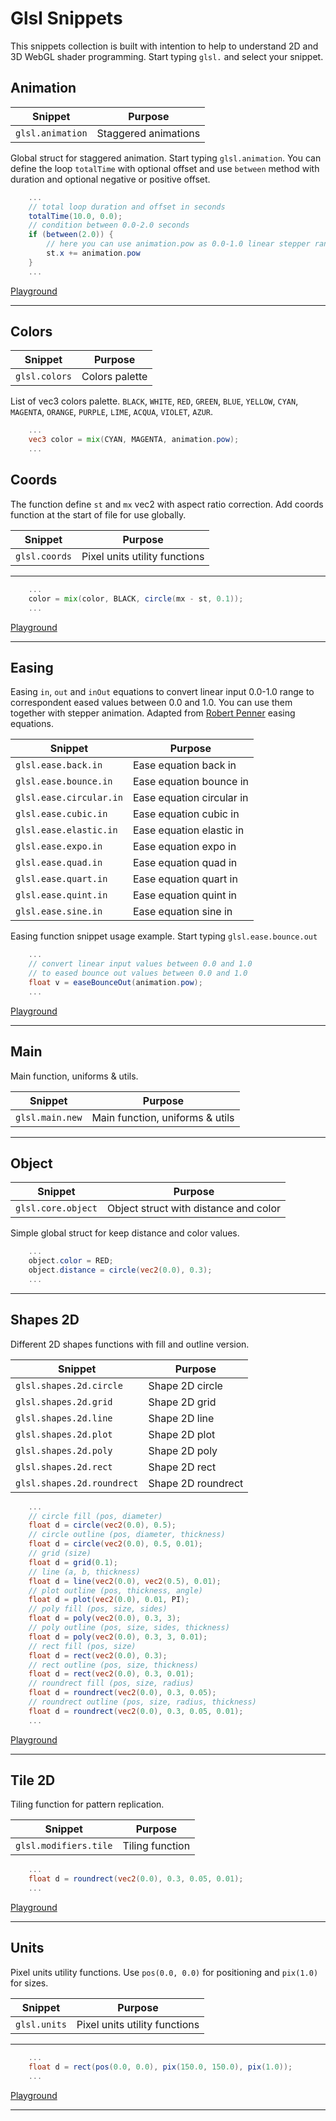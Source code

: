 # Glsl Snippets

This snippets collection is built with intention to help to understand 2D and 3D WebGL shader programming.
Start typing `glsl.` and select your snippet.

## Animation

| Snippet                      | Purpose                               |
|------------------------------|---------------------------------------|
| `glsl.animation`             | Staggered animations                  |

Global struct for staggered animation. Start typing `glsl.animation`.
You can define the loop `totalTime` with optional offset 
and use `between` method with duration and optional negative or positive offset.

```glsl
    ...
    // total loop duration and offset in seconds
    totalTime(10.0, 0.0);
    // condition between 0.0-2.0 seconds
    if (between(2.0)) {
        // here you can use animation.pow as 0.0-1.0 linear stepper range
        st.x += animation.pow
    }
    ...
```

[Playground](http://thebookofshaders.com/edit.php?log=180303091427)

-----------

## Colors

| Snippet                      | Purpose                         |
|------------------------------|---------------------------------|
| `glsl.colors`                | Colors palette                  |

List of vec3 colors palette. `BLACK`, `WHITE`, `RED`, `GREEN`, `BLUE`, `YELLOW`, `CYAN`, `MAGENTA`, `ORANGE`, `PURPLE`, `LIME`, `ACQUA`, `VIOLET`, `AZUR`. 

```glsl
    ...
    vec3 color = mix(CYAN, MAGENTA, animation.pow);
    ...
```

## Coords

The function define `st` and `mx` vec2 with aspect ratio correction. 
Add coords function at the start of file for use globally. 

| Snippet                      | Purpose                         |
|------------------------------|---------------------------------|
| `glsl.coords`                | Pixel units utility functions   |

-----------

```glsl
    ...
    color = mix(color, BLACK, circle(mx - st, 0.1));
    ...
```

[Playground](http://thebookofshaders.com/edit.php?log=180302165324)

-----------

## Easing

Easing `in`, `out` and `inOut` equations to convert linear input 0.0-1.0 range 
to correspondent eased values between 0.0 and 1.0. You can use them together with stepper animation.
Adapted from [Robert Penner](http://robertpenner.com/easing/)
 easing equations.

| Snippet                      | Purpose                         |
|------------------------------|---------------------------------|
| `glsl.ease.back.in`          | Ease equation back in           |
| `glsl.ease.bounce.in`        | Ease equation bounce in         |
| `glsl.ease.circular.in`      | Ease equation circular in       |
| `glsl.ease.cubic.in`         | Ease equation cubic in          |
| `glsl.ease.elastic.in`       | Ease equation elastic in        |
| `glsl.ease.expo.in`          | Ease equation expo in           |
| `glsl.ease.quad.in`          | Ease equation quad in           |
| `glsl.ease.quart.in`         | Ease equation quart in          |
| `glsl.ease.quint.in`         | Ease equation quint in          |
| `glsl.ease.sine.in`          | Ease equation sine in           |

Easing function snippet usage example. Start typing `glsl.ease.bounce.out`

```glsl
    ...
    // convert linear input values between 0.0 and 1.0
    // to eased bounce out values between 0.0 and 1.0
    float v = easeBounceOut(animation.pow);
    ...
```

[Playground](http://thebookofshaders.com/edit.php?log=180303091427)

-----------

## Main

Main function, uniforms & utils.

| Snippet                      | Purpose                         |
|------------------------------|---------------------------------|
| `glsl.main.new`              | Main function, uniforms & utils |

-----------

## Object

| Snippet                      | Purpose                               |
|------------------------------|---------------------------------------|
| `glsl.core.object`           | Object struct with distance and color |

Simple global struct for keep distance and color values. 

```glsl
    ...
    object.color = RED;
    object.distance = circle(vec2(0.0), 0.3);
    ...
```

-----------

## Shapes 2D

Different 2D shapes functions with fill and outline version.

| Snippet                      | Purpose                         |
|------------------------------|---------------------------------|
| `glsl.shapes.2d.circle`      | Shape 2D circle                 |
| `glsl.shapes.2d.grid`        | Shape 2D grid                   |
| `glsl.shapes.2d.line`        | Shape 2D line                   |
| `glsl.shapes.2d.plot`        | Shape 2D plot                   |
| `glsl.shapes.2d.poly`        | Shape 2D poly                   |
| `glsl.shapes.2d.rect`        | Shape 2D rect                   |
| `glsl.shapes.2d.roundrect`   | Shape 2D roundrect              |

```glsl
    ...
    // circle fill (pos, diameter)
    float d = circle(vec2(0.0), 0.5);
    // circle outline (pos, diameter, thickness)
    float d = circle(vec2(0.0), 0.5, 0.01);
    // grid (size)
    float d = grid(0.1);
    // line (a, b, thickness)
    float d = line(vec2(0.0), vec2(0.5), 0.01);
    // plot outline (pos, thickness, angle)
    float d = plot(vec2(0.0), 0.01, PI);
    // poly fill (pos, size, sides)
    float d = poly(vec2(0.0), 0.3, 3);
    // poly outline (pos, size, sides, thickness)
    float d = poly(vec2(0.0), 0.3, 3, 0.01);
    // rect fill (pos, size)
    float d = rect(vec2(0.0), 0.3);
    // rect outline (pos, size, thickness)
    float d = rect(vec2(0.0), 0.3, 0.01);
    // roundrect fill (pos, size, radius)
    float d = roundrect(vec2(0.0), 0.3, 0.05);
    // roundrect outline (pos, size, radius, thickness)
    float d = roundrect(vec2(0.0), 0.3, 0.05, 0.01);
    ...
```

[Playground](http://thebookofshaders.com/edit.php?log=1520061191715)

-----------

## Tile 2D

Tiling function for pattern replication.

| Snippet                      | Purpose                         |
|------------------------------|---------------------------------|
| `glsl.modifiers.tile`        | Tiling function                 |

```glsl
    ...
    float d = roundrect(vec2(0.0), 0.3, 0.05, 0.01);
    ...
```

[Playground](http://thebookofshaders.com/edit.php?log=1520061191715)

-----------

## Units

Pixel units utility functions. Use `pos(0.0, 0.0)` for positioning and `pix(1.0)` for sizes.  

| Snippet                      | Purpose                         |
|------------------------------|---------------------------------|
| `glsl.units`                 | Pixel units utility functions   |

-----------

```glsl
    ...
    float d = rect(pos(0.0, 0.0), pix(150.0, 150.0), pix(1.0));
    ...
```

[Playground](http://thebookofshaders.com/edit.php?log=180302165324)

-----------
